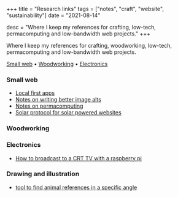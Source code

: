 +++
title = "Research links"
tags = ["notes", "craft", "website", "sustainability"]
date = "2021-08-14"

desc = "Where I keep my references for crafting, low-tech, permacomputing and low-bandwidth web projects."
+++

Where I keep my references for crafting, woodworking, low-tech, permacomputing and low-bandwidth web projects.

<div class="table-of-contents">

[Small web](#small-web) •
[Woodworking](#woodworking) •
[Electronics](#electronics)

</div>

### Small web

- [Local first apps](https://www.inkandswitch.com/local-first.html)  
- [Notes on writing better image alts](https://html.spec.whatwg.org/#alt)  
- [Notes on permacomputing](http://viznut.fi/texts-en/permacomputing_update_2021.html)
- [Solar protocol for solar powered websites](http://solarprotocol.net/documentation.html)

### Woodworking


### Electronics

- [How to broadcast to a CRT TV with a raspberry pi](https://www.tomshardware.com/news/raspberry-pi-broadcasts-uhf-to-crt-tvs)

### Drawing and illustration

- [tool to find animal references in a specific angle](https://x6ud.github.io/#/)
